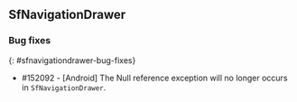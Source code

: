 ## SfNavigationDrawer

### Bug fixes
{: #sfnavigationdrawer-bug-fixes}

* \#152092 - [Android] The Null reference exception will no longer occurs in `SfNavigationDrawer`.